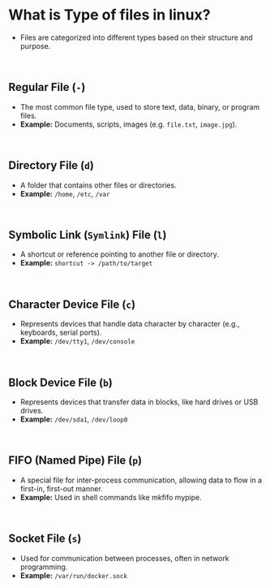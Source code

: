 # What is Type of files in linux?
- Files are categorized into different types based on their structure and purpose.

<br>

## Regular File (`-`)
- The most common file type, used to store text, data, binary, or program files.
- **Example:** Documents, scripts, images (e.g. `file.txt`, `image.jpg`).

<br>

## Directory File (`d`)
- A folder that contains other files or directories.
- **Example:** `/home`, `/etc`, `/var`

<br>

## Symbolic Link (`Symlink`) File (`l`)
- A shortcut or reference pointing to another file or directory.
- **Example:** `shortcut -> /path/to/target`

<br>

## Character Device File (`c`)
- Represents devices that handle data character by character (e.g., keyboards, serial ports).
- **Example:** `/dev/tty1`, `/dev/console`

<br>

## Block Device File (`b`)
- Represents devices that transfer data in blocks, like hard drives or USB drives.
- **Example:** `/dev/sda1`, `/dev/loop0`

<br>

## FIFO (Named Pipe) File (`p`)
- A special file for inter-process communication, allowing data to flow in a first-in, first-out manner.
- **Example:** Used in shell commands like mkfifo mypipe.

<br>

## Socket File (`s`)
- Used for communication between processes, often in network programming.
- **Example:** `/var/run/docker.sock`